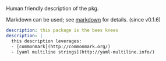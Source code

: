 Human friendly description of the pkg.

Markdown can be used; see [markdown](../markdown.md) for details. (since v0.1.6)

```yaml
description: this package is the bees knees
description: |
  this description leverages:
  - [commonmark](http://commonmark.org/)
  - [yaml multiline strings](http://yaml-multiline.info/)
```